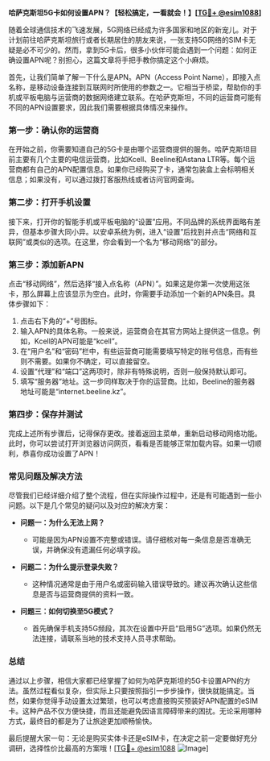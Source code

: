 **哈萨克斯坦5G卡如何设置APN？【轻松搞定，一看就会！】[[TG💪+ @esim1088](https://t.me/s/esim1088)]**

随着全球通信技术的飞速发展，5G网络已经成为许多国家和地区的新宠儿。对于计划前往哈萨克斯坦旅行或者长期居住的朋友来说，一张支持5G网络的SIM卡无疑是必不可少的。然而，拿到5G卡后，很多小伙伴可能会遇到一个问题：如何正确设置APN呢？别担心，这篇文章将手把手教你搞定这个小麻烦。

首先，让我们简单了解一下什么是APN。APN（Access Point Name），即接入点名称，是移动设备连接到互联网时所使用的参数之一。它相当于桥梁，帮助你的手机或平板电脑与运营商的数据网络建立联系。在哈萨克斯坦，不同的运营商可能有不同的APN设置要求，因此我们需要根据具体情况来操作。

### **第一步：确认你的运营商**
在开始之前，你需要知道自己的5G卡是由哪个运营商提供的服务。哈萨克斯坦目前主要有几个主要的电信运营商，比如Kcell、Beeline和Astana LTR等。每个运营商都有自己的APN配置信息。如果你已经购买了卡，通常包装盒上会标明相关信息；如果没有，可以通过拨打客服热线或者访问官网查询。

### **第二步：打开手机设置**
接下来，打开你的智能手机或平板电脑的“设置”应用。不同品牌的系统界面略有差异，但基本步骤大同小异。以安卓系统为例，进入“设置”后找到并点击“网络和互联网”或类似的选项。在这里，你会看到一个名为“移动网络”的部分。

### **第三步：添加新APN**
点击“移动网络”，然后选择“接入点名称（APN）”。如果这是你第一次使用这张卡，那么屏幕上应该显示为空白。此时，你需要手动添加一个新的APN条目。具体步骤如下：

1. 点击右下角的“+”号图标。
2. 输入APN的具体名称。一般来说，运营商会在其官方网站上提供这一信息。例如，Kcell的APN可能是“kcell”。
3. 在“用户名”和“密码”栏中，有些运营商可能需要填写特定的账号信息，而有些则不需要。如果你不确定，可以直接留空。
4. 设置“代理”和“端口”这两项时，除非有特殊说明，否则一般保持默认即可。
5. 填写“服务器”地址。这一步同样取决于你的运营商。比如，Beeline的服务器地址可能是“internet.beeline.kz”。

### **第四步：保存并测试**
完成上述所有步骤后，记得保存更改。接着返回主菜单，重新启动移动网络功能。此时，你可以尝试打开浏览器访问网页，看看是否能够正常加载内容。如果一切顺利，恭喜你成功设置了APN！

### **常见问题及解决方法**
尽管我们已经详细介绍了整个流程，但在实际操作过程中，还是有可能遇到一些小问题。以下是几个常见的疑问以及对应的解决方案：

- **问题一：为什么无法上网？**
  - 可能是因为APN设置不完整或错误。请仔细核对每一条信息是否准确无误，并确保没有遗漏任何必填字段。

- **问题二：为什么提示登录失败？**
  - 这种情况通常是由于用户名或密码输入错误导致的。建议再次确认这些信息是否与运营商提供的资料一致。

- **问题三：如何切换至5G模式？**
  - 首先确保手机支持5G频段，其次在设置中开启“启用5G”选项。如果仍然无法连接，请联系当地的技术支持人员寻求帮助。

### **总结**
通过以上步骤，相信大家都已经掌握了如何为哈萨克斯坦的5G卡设置APN的方法。虽然过程看似复杂，但实际上只要按照指引一步步操作，很快就能搞定。当然，如果你觉得手动设置太过繁琐，也可以考虑直接购买预装好APN配置的eSIM卡。这种产品不仅方便快捷，而且还能避免因语言障碍带来的困扰。无论采用哪种方式，最终目的都是为了让旅途更加顺畅愉快。

最后提醒大家一句：无论是购买实体卡还是eSIM卡，在决定之前一定要做好充分调研，选择性价比最高的方案哦！[[TG💪+ @esim1088](https://t.me/s/esim1088) ![Image](https://i.postimg.cc/4NQfJmqS/Snipaste-2025-05-13-00-14-12.png)]